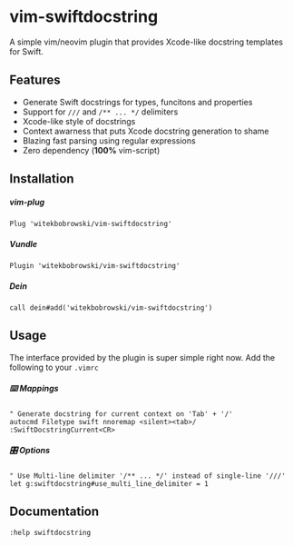 # vim-swiftdocstring

A simple vim/neovim plugin that provides Xcode-like docstring templates for Swift.

## Features

- Generate Swift docstrings for types, funcitons and properties
- Support for `///` and `/** ... */` delimiters 
- Xcode-like style of docstrings 
- Context awarness that puts Xcode docstring generation to shame
- Blazing fast parsing using regular expressions
- Zero dependency (**100%** vim-script)

## Installation

##### vim-plug
```vim
Plug 'witekbobrowski/vim-swiftdocstring'
```

##### Vundle 
```vim
Plugin 'witekbobrowski/vim-swiftdocstring'
```

##### Dein
```vim
call dein#add('witekbobrowski/vim-swiftdocstring')
```

## Usage
The interface provided by the plugin is super simple right now. Add the following
to your `.vimrc`

##### ⌨️ Mappings
```vim
" Generate docstring for current context on 'Tab' + '/'
autocmd Filetype swift nnoremap <silent><tab>/ :SwiftDocstringCurrent<CR>
```

##### 🎛 Options
```vim
" Use Multi-line delimiter '/** ... */' instead of single-line '///'
let g:swiftdocstring#use_multi_line_delimiter = 1
```

## Documentation

```vim
:help swiftdocstring
```
